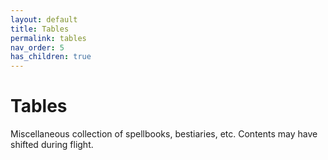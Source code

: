 ```yaml
---
layout: default
title: Tables
permalink: tables
nav_order: 5
has_children: true
---
```


# Tables

Miscellaneous collection of spellbooks, bestiaries, etc.
Contents may have shifted during flight.